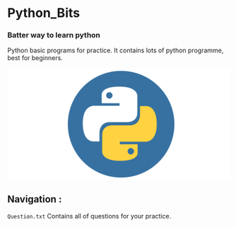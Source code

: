 # Python_Bits

### Batter way to learn python

Python basic programs for practice. It contains lots of python programme, best for beginners.
 
![Python Logo](img/py.png)

## Navigation :

`Question.txt` Contains all of questions for your practice.